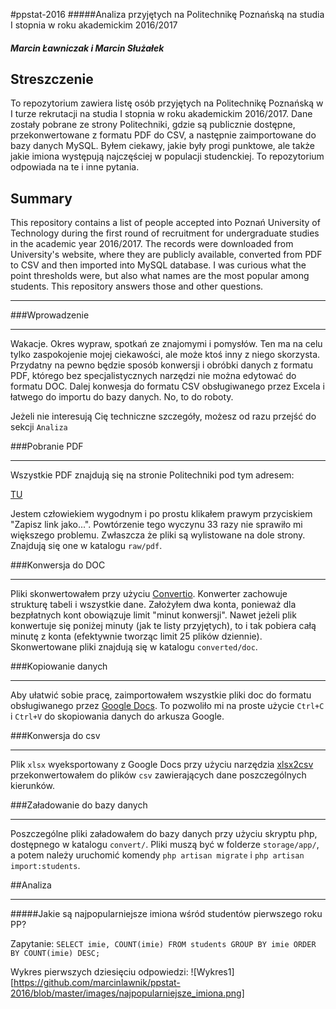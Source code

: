 #ppstat-2016
#####Analiza przyjętych na Politechnikę Poznańską na studia I stopnia w roku akademickim 2016/2017
##### Marcin Ławniczak i Marcin Służałek

Streszczenie
---
To repozytorium zawiera listę osób przyjętych na Politechnikę Poznańską w I
turze rekrutacji na studia I stopnia w roku akademickim 2016/2017. Dane zostały
pobrane ze strony Politechniki, gdzie są publicznie dostępne, przekonwertowane
z formatu PDF do CSV, a następnie zaimportowane do bazy danych MySQL. Byłem 
ciekawy, jakie były progi punktowe, ale także jakie imiona występują 
najczęściej w populacji studenckiej. To repozytorium odpowiada na te i inne
pytania.

Summary
---
This repository contains a list of people accepted into Poznań University of
Technology during the first round of recruitment for undergraduate studies in
the academic year 2016/2017.  The records were downloaded from University's
website, where they are publicly available, converted from PDF to CSV and then
imported into MySQL database. I was curious what the point thresholds were, but
also what names are the most popular among students. This repository answers
those and other questions.

---
###Wprowadzenie

---
Wakacje. Okres wypraw, spotkań ze znajomymi i pomysłów. Ten ma na celu tylko
zaspokojenie mojej ciekawości, ale może ktoś inny z niego skorzysta. Przydatny
na pewno będzie sposób konwersji i obróbki danych z formatu PDF, którego bez
specjalistycznych narzędzi nie można edytować do formatu DOC. Dalej konwesja do
formatu CSV obsługiwanego przez Excela i łatwego do importu do bazy danych.
No, to do roboty.

Jeżeli nie interesują Cię techniczne szczegóły, możesz od razu przejść do
sekcji `Analiza`

###Pobranie PDF

---
Wszystkie PDF znajdują się na stronie Politechniki pod tym adresem:

[TU](http://www.put.poznan.pl/pl/studia-i-i-ii-stopnia/listy-przyjetych)

Jestem człowiekiem wygodnym i po prostu klikałem prawym przyciskiem
"Zapisz link jako...". Powtórzenie tego wyczynu 33 razy nie sprawiło mi
większego problemu. Zwłaszcza że pliki są wylistowane na dole strony.
Znajdują się one w katalogu `raw/pdf`.

###Konwersja do DOC

---
Pliki skonwertowałem przy użyciu [Convertio](https://convertio.co/pl/).
Konwerter zachowuje strukturę tabeli i wszystkie dane. Założyłem dwa konta,
ponieważ dla bezpłatnych kont obowiązuje limit "minut konwersji". Nawet jeżeli
plik konwertuje się poniżej minuty (jak te listy przyjętych), to i tak pobiera
całą minutę z konta (efektywnie tworząc limit 25 plików dziennie). 
Skonwertowane pliki znajdują się w katalogu `converted/doc`.

###Kopiowanie danych

---
Aby ułatwić sobie pracę, zaimportowałem wszystkie pliki doc do formatu
obsługiwanego przez [Google Docs](https://docs.google.com). To pozwoliło mi na
proste użycie `Ctrl+C` i `Ctrl+V` do skopiowania danych do arkusza Google.


###Konwersja do csv

---
Plik `xlsx` wyeksportowany z Google Docs przy użyciu narzędzia
[xlsx2csv](https://github.com/dilshod/xlsx2csv) przekonwertowałem do plików
`csv` zawierających dane poszczególnych kierunków.
 
###Załadowanie do bazy danych

---
Poszczególne pliki załadowałem do bazy danych przy użyciu skryptu php, dostępnego
w katalogu `convert/`. Pliki muszą być w folderze `storage/app/`, a potem należy
uruchomić komendy `php artisan migrate` i `php artisan import:students`.


##Analiza

---
#####Jakie są najpopularniejsze imiona wśród studentów pierwszego roku PP?

Zapytanie: `SELECT imie, COUNT(imie) FROM students
            GROUP BY imie
            ORDER BY COUNT(imie) DESC;`

Wykres pierwszych dziesięciu odpowiedzi:
![Wykres1][https://github.com/marcinlawnik/ppstat-2016/blob/master/images/najpopularniejsze_imiona.png]